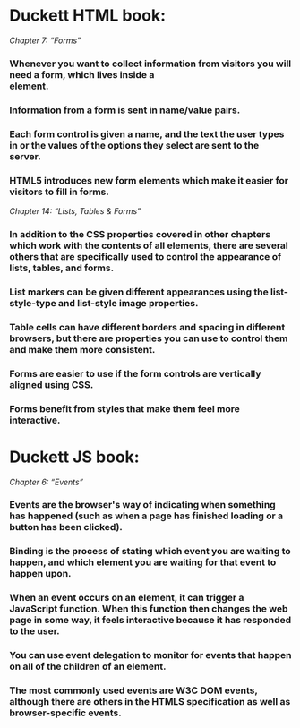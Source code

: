 # Duckett HTML book:
*Chapter 7: “Forms”*

### Whenever you want to collect information from  visitors you will need a form, which lives inside a <form> element.
### Information from a form is sent in name/value pairs. 
### Each form control is given a name, and the text the user types in or the values of the options they select are sent to the server.
### HTML5 introduces new form elements which make it easier for visitors to fill in forms.

*Chapter 14: “Lists, Tables & Forms”*

### In addition to the CSS properties covered in other chapters which work with the contents of all elements, there are several others that are specifically used to control the appearance of lists, tables, and forms.
### List markers can be given different appearances  using the list-style-type and list-style image properties.
### Table cells can have different borders and spacing in different browsers, but there are properties you can use to control them and make them more consistent. 
### Forms are easier to use if the form controls are vertically aligned using CSS.
### Forms benefit from styles that make them feel more  interactive.

# Duckett JS book:
*Chapter 6: “Events”*

### Events are the browser's way of indicating when something has happened (such as when a page has finished loading or a button has been clicked). 
### Binding is the process of stating which event you are waiting to happen, and which element you are waiting for that event to happen upon. 
### When an event occurs on an element, it can trigger a JavaScript function. When this function then changes the web page in some way, it feels interactive because it has responded to the user. 
### You can use event delegation to monitor for events that happen on all of the children of an element. 
### The most commonly used events are W3C DOM events, although there are others in the HTMLS specification as well as browser-specific events. 